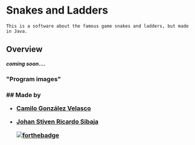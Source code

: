 # **Snakes and Ladders**

    This is a software about the famous game snakes and ladders, but made in Java.
## Overview
***coming soon....*** <br>
<h3>"Program images"<h3/>
## Made by

+ [Camilo González Velasco](https://github.com/camilogonzalez7424 "Camilo González")
+ [Johan Stiven Ricardo Sibaja](https://github.com/Johan794 "Johan Ricardo")

  [![forthebadge](https://forthebadge.com/images/badges/made-with-java.svg)](https://forthebadge.com)
